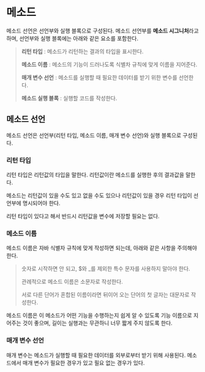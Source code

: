 # 메소드
메소드 선언은 선언부와 실행 블록으로 구성된다. 메소드 선언부를 **메소드 시그니처**라고 하며, 선언부와 실행 블록에는 아래와 같은 요소를 포함한다.

> **리턴 타입** : 메소드가 리턴하는 결과의 타입을 표시한다.
>
> **메소드 이름** : 메소드의 기능이 드러나도록 식별차 규칙에 맞게 이름을 지어준다.
>
> **매개 변수 선언** : 메소드를 실행할 때 필요한 데이터를 받기 위한 변수를 선언한다.
>
> **메소드 실행 블록** : 실행할 코드를 작성한다.

## 메소드 선언

메소드 선언은 선언부(리턴 타입, 메소드 이름, 매개 변수 선언)와 실행 블록으로 구성된다.

### 리턴 타입

리턴 타입은 리턴값의 타입을 말한다. 리턴값이란 메소드를 실행한 후의 결과값을 말한다.

메소드는 리턴값이 있을 수도 있고 없을 수도 있으나 리턴값이 있을 경우 리턴 타입이 선언부에 명시되어야 한다.

리턴 타입이 있다고 해서 반드시 리턴값을 변수에 저장할 필요는 없다.

### 메소드 이름

메소드 이름은 자바 식별자 규칙에 맞게 작성하면 되는데, 아래와 같은 사항을 주의해야 한다.

> 숫자로 시작하면 안 되고, $와 _를 제외한 특수 문자를 사용하지 말아야 한다.
>
> 관례적으로 메소드 이름은 소문자로 작성한다.
>
> 서로 다른 단어가 혼합된 이름이라면 뒤이어 오는 단어의 첫 글자는 대문자로 작성한다.

메소드 이름은 이 메소드가 어떤 기능을 수행하는지 쉽게 알 수 있도록 기능 이름으로 지어주는 것이 좋으며, 길이는 실행과는 무관하니 너무 짧게 주지 않도록 한다.

### 매개 변수 선언
매개 변수는 메소드가 실행할 때 필요한 데이터를 외부로부터 받기 위해 사용된다. 메소드에서 매개 변수가 필요한 경우가 있고 필요 없는 경우가 있다.

